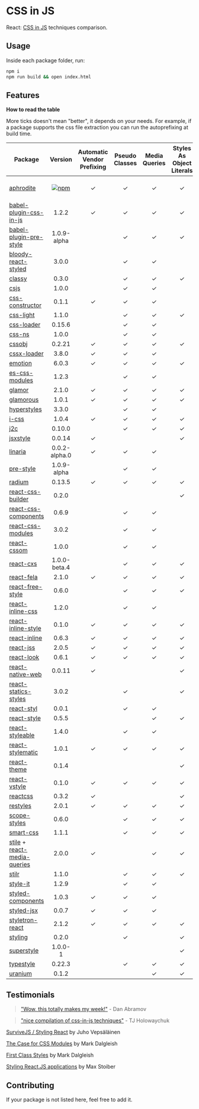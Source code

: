 # CSS in JS
React: [CSS in JS](https://speakerdeck.com/vjeux/react-css-in-js) techniques comparison.

## Usage
Inside each package folder, run:

```bash
npm i
npm run build && open index.html
```

## Features

**How to read the table**

More ticks doesn't mean "better", it depends on your needs.
For example, if a package supports the css file extraction you can run the autoprefixing at build time.

| Package | Version | Automatic Vendor Prefixing | Pseudo Classes | Media Queries | Styles As Object Literals | Extract CSS File | Stars |
|---------|:-------:|:--------------------------:|:--------------:|:-------------:|:-------------------------:|:----------------:|:-----:|
| [aphrodite](https://github.com/Khan/aphrodite) | [![npm](https://img.shields.io/npm/v/aphrodite.svg)](https://github.com/Khan/aphrodite) | ✓ | ✓ | ✓ | ✓ | ✓ | [![GitHub stars](https://img.shields.io/github/stars/Khan/aphrodite.svg?style=social&label=Stars&style=plastic)]() |
| [babel-plugin-css-in-js](https://github.com/martinandert/babel-plugin-css-in-js) | 1.2.2 | ✓ | ✓ | ✓ | ✓ | ✓ |
| [babel-plugin-pre-style](https://github.com/soluml/babel-plugin-pre-style) | 1.0.9-alpha | | ✓ | ✓ | ✓ | ✓ |
| [bloody-react-styled](https://github.com/bloodyowl/react-styled) | 3.0.0 | | ✓ | ✓ | | |
| [classy](https://github.com/inturn/classy) | 0.3.0 | | ✓ | ✓ | ✓ | |
| [csjs](https://github.com/rtsao/csjs) | 1.0.0 | | ✓ | ✓ | | |
| [css-constructor](https://github.com/siddharthkp/css-constructor) | 0.1.1 | ✓ | ✓ | ✓ | | |
| [css-light](https://github.com/streamich/css-light) | 1.1.0 | | ✓ | ✓ | ✓ | ✓ |
| [css-loader](https://github.com/webpack/css-loader) | 0.15.6 | | ✓ | ✓ | | ✓ |
| [css-ns](https://github.com/jareware/css-ns) | 1.0.0 | | ✓ | ✓ | | ✓ |
| [cssobj](https://github.com/cssobj/cssobj) | 0.2.21 | ✓ | ✓ | ✓ | ✓ | |
| [cssx-loader](https://github.com/krasimir/cssx) | 3.8.0 | ✓ | ✓ | ✓ | | ✓ |
| [emotion](https://github.com/tkh44/emotion) | 6.0.3 | ✓ | ✓ | ✓ | ✓ | ✓ |
| [es-css-modules](https://github.com/jacobp100/es-css-modules) | 1.2.3 | | ✓ | ✓ | | ✓ |
| [glamor](https://github.com/threepointone/glamor) | 2.1.0 | ✓ | ✓ | ✓ | ✓ | ✓ |
| [glamorous](https://github.com/paypal/glamorous) | 1.0.1 | ✓ | ✓ | ✓ | ✓ | ✓ |
| [hyperstyles](https://github.com/colingourlay/hyperstyles) | 3.3.0 | | ✓ | ✓ | | ✓ |
| [i-css](https://github.com/irom-io/i-css) | 1.0.4 | ✓ | ✓ | ✓ | ✓ | |
| [j2c](https://github.com/j2css/j2c) | 0.10.0 | | ✓ | ✓ | ✓ | ✓ |
| [jsxstyle](https://github.com/petehunt/jsxstyle) | 0.0.14 | ✓ | | | ✓ | |
| [linaria](https://github.com/callstack-io/linaria) | 0.0.2-alpha.0 | ✓ | ✓ | ✓ | | ✓ |
| [pre-style](https://github.com/soluml/pre-style) | 1.0.9-alpha | | ✓ | ✓ | | ✓ |
| [radium](https://github.com/FormidableLabs/radium) | 0.13.5 | ✓ | ✓ | ✓ | ✓ | |
| [react-css-builder](https://github.com/jhudson8/react-css-builder) | 0.2.0 | | | | ✓ | |
| [react-css-components](https://github.com/andreypopp/react-css-components) | 0.6.9 | | ✓ | ✓ | | ✓ |
| [react-css-modules](https://github.com/gajus/react-css-modules) | 3.0.2 | | ✓ | ✓ | | ✓ |
| [react-cssom](https://github.com/mbasso/react-cssom) | 1.0.0 | | ✓ | ✓ | | ✓ |
| [react-cxs](https://github.com/jxnblk/react-cxs) | 1.0.0-beta.4 | | ✓ | ✓ | ✓ | ✓ |
| [react-fela](https://github.com/rofrischmann/fela/tree/master/packages/react-fela) | 2.1.0 | ✓ | ✓ | ✓ | ✓ | ✓ |
| [react-free-style](https://github.com/blakeembrey/react-free-style) | 0.6.0 | | ✓ | ✓ | ✓ | ✓ |
| [react-inline-css](https://github.com/RickWong/react-inline-css) | 1.2.0 | | ✓ | ✓ | | |
| [react-inline-style](https://github.com/dowjones/react-inline-style) | 0.1.0 | ✓ | ✓ | ✓ | ✓ | |
| [react-inline](https://github.com/martinandert/react-inline) | 0.6.3 | ✓ | ✓ | ✓ | ✓ | ✓ |
| [react-jss](https://github.com/jsstyles/react-jss) | 2.0.5 | ✓ | ✓ | ✓ | ✓ | ✓ |
| [react-look](https://github.com/rofrischmann/react-look) | 0.6.1 | ✓ | ✓ | ✓ | ✓ | |
| [react-native-web](https://github.com/necolas/react-native-web) | 0.0.11 | ✓ | | | ✓ | ✓ |
| [react-statics-styles](https://github.com/elierotenberg/react-statics-styles) | 3.0.2 | | ✓ | | ✓ | ✓ |
| [react-styl](https://github.com/nick/react-styl) | 0.0.1 | | ✓ | ✓ | | |
| [react-style](https://github.com/js-next/react-style) | 0.5.5 | | | ✓ | ✓ | ✓ |
| [react-styleable](https://github.com/pluralsight/react-styleable) | 1.4.0 | | ✓ | ✓ | | ✓ |
| [react-stylematic](https://github.com/rtsao/react-stylematic) | 1.0.1 | ✓ | ✓ | ✓ | ✓ | ✓ |
| [react-theme](https://github.com/azazdeaz/react-theme) | 0.1.4 | | | | ✓ | |
| [react-vstyle](https://github.com/fdecampredon/react-vstyle) | 0.1.0 | ✓ | ✓ | ✓ | ✓ | ✓ |
| [reactcss](https://github.com/casesandberg/reactcss) | 0.3.2 | ✓ | | | ✓ | |
| [restyles](https://github.com/tkh44/restyles) | 2.0.1 | ✓ | ✓ | ✓ | ✓ | |
| [scope-styles](https://github.com/rtsao/scope-styles) | 0.6.0 |  | ✓ | ✓ | ✓ | ✓ |
| [smart-css](https://github.com/hackhat/smart-css) | 1.1.1 | | ✓ | ✓ | ✓ | |
| [stile](https://github.com/bloodyowl/stile) + [react-media-queries](https://github.com/bloodyowl/react-media-queries) | 2.0.0 | ✓ | | ✓ | ✓ | | |
| [stilr](https://github.com/kodyl/stilr) | 1.1.0 | | ✓ | ✓ | ✓ | ✓ |
| [style-it](https://github.com/buildbreakdo/style-it) | 1.2.9 | | ✓ | ✓ | | |
| [styled-components](https://github.com/styled-components/styled-components) | 1.0.3 | ✓ | ✓ | ✓ | | |
| [styled-jsx](https://github.com/zeit/styled-jsx) | 0.0.7 | ✓ | ✓ | ✓ | | ✓ |
| [styletron-react](https://github.com/rtsao/styletron) | 2.1.2 | ✓ | ✓ | ✓ | ✓ | ✓ |
| [styling](https://github.com/andreypopp/styling) | 0.2.0 | | ✓ | | ✓ | ✓ |
| [superstyle](https://github.com/jxnblk/superstyle) | 1.0.0-1 | | | | ✓ | |
| [typestyle](https://github.com/typestyle/typestyle) | 0.22.3 | | ✓ | ✓ | ✓ | ✓ |
| [uranium](https://github.com/tuckerconnelly/uranium) | 0.1.2 | | | ✓ | ✓ | |

## Testimonials

> ["Wow, this totally makes my week!"](https://twitter.com/dan_abramov/status/604260877622202368) - Dan Abramov

> ["nice compilation of css-in-js techniques"](https://twitter.com/tjholowaychuk/status/739812614239195136) - TJ Holowaychuk

[SurviveJS / Styling React](http://survivejs.com/webpack_react/styling_react/) by Juho Vepsäläinen

[The Case for CSS Modules](http://markdalgleish.github.io/presentation-the-case-for-css-modules) by Mark Dalgleish

[First Class Styles](https://markdalgleish.github.io/presentation-first-class-styles) by Mark Dalgleish

[Styling React.JS applications](https://www.youtube.com/watch?v=19gqsBc_Cx0) by Max Stoiber

## Contributing

If your package is not listed here, feel free to add it.
